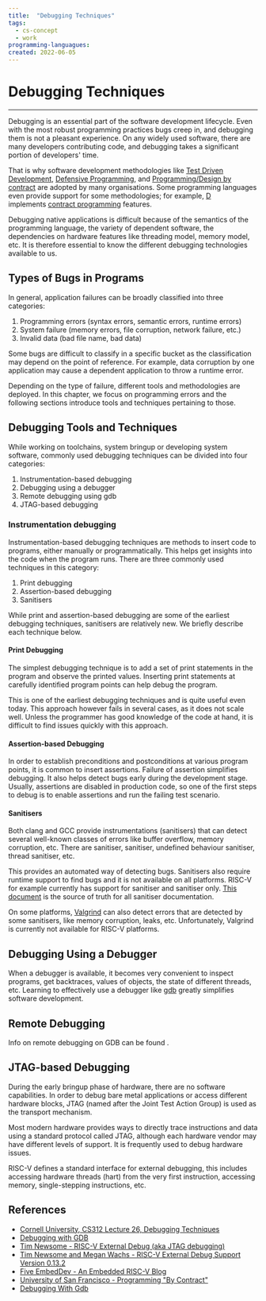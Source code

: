 ```yaml
---
title:  "Debugging Techniques"
tags:
  - cs-concept
  - work
programming-languagues:
created: 2022-06-05
---
```

# Debugging Techniques
---
Debugging is an essential part of the software development lifecycle. Even with the most robust programming practices bugs creep in, and debugging them is not a pleasant experience. On any widely used software, there are many developers contributing code, and debugging takes a significant portion of developers' time. 

That is why software development methodologies like [Test Driven Development](https://en.wikipedia.org/wiki/Test-driven_development), [Defensive Programming](https://en.wikipedia.org/wiki/Defensive_programming), and [Programming/Design by contract](https://en.wikipedia.org/wiki/Design_by_contract) are adopted by many organisations. Some programming languages even provide support for some methodologies; for example, [D](https://en.wikipedia.org/wiki/D_(programming_language)) implements [contract programming](https://dlang.org/spec/contracts.html) features.

Debugging native applications is difficult because of the semantics of the programming language, the variety of dependent software, the dependencies on hardware features like threading model, memory model, etc. It is therefore essential to know the different debugging technologies available to us.

## Types of Bugs in Programs
In general, application failures can be broadly classified into three categories:

1. Programming errors (syntax errors, semantic errors, runtime errors)
2. System failure (memory errors, file corruption, network failure, etc.)
3. Invalid data (bad file name, bad data)

Some bugs are difficult to classify in a specific bucket as the classification may depend on the point of reference. For example, data corruption by one application may cause a dependent application to throw a runtime error. 

Depending on the type of failure, different tools and methodologies are deployed. In this chapter, we focus on programming errors and the following sections introduce tools and techniques pertaining to those.

## Debugging Tools and Techniques
While working on toolchains, system bringup or developing system software, commonly used debugging techniques can be divided into four categories:

1. Instrumentation-based debugging
2. Debugging using a debugger
3. Remote debugging using gdb
4. JTAG-based debugging

### Instrumentation debugging
Instrumentation-based debugging techniques are methods to insert code to programs, either manually or programmatically. This helps get insights into the code when the program runs. There are three commonly used techniques in this category:

1. Print debugging
2. Assertion-based debugging
3. Sanitisers

While print and assertion-based debugging are some of the earliest debugging techniques, sanitisers are relatively new. We briefly describe each technique below.

#### Print Debugging 
The simplest debugging technique is to add a set of print statements in the program and observe the printed values. Inserting print statements at carefully identified program points can help debug the program. 

This is one of the earliest debugging techniques and is quite useful even today. This approach however fails in several cases, as it does not scale well. Unless the programmer has good knowledge of the code at hand, it is difficult to find issues quickly with this approach.

#### Assertion-based Debugging
In order to establish preconditions and postconditions at various program points, it is common to insert assertions. Failure of assertion simplifies debugging. It also helps detect bugs early during the development stage. Usually, assertions are disabled in production code, so one of the first steps to debug is to enable assertions and run the failing test scenario.

#### Sanitisers
Both clang and GCC provide instrumentations (sanitisers) that can detect several well-known classes of errors like buffer overflow, memory corruption, etc. There are sanitiser, sanitiser, undefined behaviour sanitiser, thread sanitiser, etc.

This provides an automated way of detecting bugs. Sanitisers also require runtime support to find bugs and it is not available on all platforms. RISC-V for example currently has support for sanitiser and sanitiser only. [This document](https://github.com/google/sanitizers) is the source of truth for all sanitiser documentation.

On some platforms, [Valgrind](https://valgrind.org/) can also detect errors that are detected by some sanitisers, like memory corruption, leaks, etc. Unfortunately, Valgrind is currently not available for RISC-V platforms.

## Debugging Using a Debugger
When a debugger is available, it becomes very convenient to inspect programs, get backtraces, values of objects, the state of different threads, etc. Learning to effectively use a debugger like [gdb](gdb.md) greatly simplifies software development. [](useful-commands-dump.md#GDB%7CFrequently%20used%20%60gdb%60%20commands.)

## Remote Debugging
Info on remote debugging on GDB can be found [](gdb.md#Remote%20Debugging%7Chere).

## JTAG-based Debugging
During the early bringup phase of hardware, there are no software capabilities. In order to debug bare metal applications or access different hardware blocks, JTAG (named after the Joint Test Action Group) is used as the transport mechanism. 

Most modern hardware provides ways to directly trace instructions and data using a standard protocol called JTAG, although each hardware vendor may have different levels of support. It is frequently used to debug hardware issues. 

RISC-V defines a standard interface for external debugging, this includes accessing hardware threads (hart) from the very first instruction, accessing memory, single-stepping instructions, etc.

## References
- [Cornell University, CS312 Lecture 26, Debugging Techniques](https://www.cs.cornell.edu/courses/cs312/2006fa/lectures/lec26.html)
- [Debugging with GDB](https://www.sourceware.org/gdb/current/onlinedocs/gdb.html)
- [Tim Newsome - RISC-V External Debug (aka JTAG debugging)](https://riscv.org/wp-content/uploads/2016/01/Tues1030-RISC-V-External-Debug.pdf)
- [Tim Newsome and Megan Wachs - RISC-V External Debug Support Version 0.13.2](https://riscv.org/wp-content/uploads/2019/03/riscv-debug-release.pdf)
- [Five EmbedDev - An Embedded RISC-V Blog](https://five-embeddev.com/riscv-debug-spec/latest/introduction.html#sec:intro)
- [University of San Francisco - Programming "By Contract"](https://www.cs.usfca.edu/~parrt/course/601/lectures/programming.by.contract.html)
- [Debugging With Gdb](https://github.com/riscv/riscv-isa-sim#debugging-with-gdb)